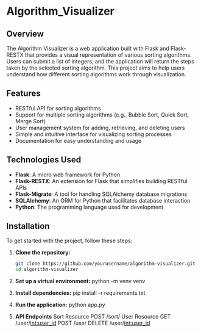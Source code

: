 # Algorithm_Visualizer

## Overview
The Algorithm Visualizer is a web application built with Flask and Flask-RESTX that provides a visual representation of various sorting algorithms. Users can submit a list of integers, and the application will return the steps taken by the selected sorting algorithm. This project aims to help users understand how different sorting algorithms work through visualization.

## Features
- RESTful API for sorting algorithms
- Support for multiple sorting algorithms (e.g., Bubble Sort, Quick Sort, Merge Sort)
- User management system for adding, retrieving, and deleting users
- Simple and intuitive interface for visualizing sorting processes
- Documentation for easy understanding and usage

## Technologies Used
- **Flask**: A micro web framework for Python
- **Flask-RESTX**: An extension for Flask that simplifies building RESTful APIs
- **Flask-Migrate**: A tool for handling SQLAlchemy database migrations
- **SQLAlchemy**: An ORM for Python that facilitates database interaction
- **Python**: The programming language used for development

## Installation
To get started with the project, follow these steps:

1. **Clone the repository:**
   ```bash
   git clone https://github.com/yourusername/algorithm-visualizer.git
   cd algorithm-visualizer

2. **Set up a virtual environment:**
    python -m venv venv

3. **Install dependencies:**
    pip install -r requirements.txt

4. **Run the application:**
    python app.py

5. **API Endpoints**
    Sort Resource
    POST /sort/<algorithm>
    User Resource
    GET /user/<int:user_id>
    POST /user
    DELETE /user/<int:user_id>



